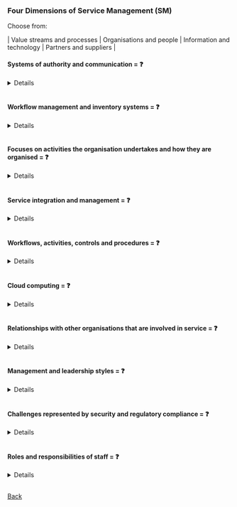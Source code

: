 ### Four Dimensions of Service Management (SM)

Choose from:
      
| Value streams and processes | Organisations and people | Information and technology | Partners and suppliers |

#### Systems of authority and communication = &#10067;
<details>
Systems of authority and communication = <b>Organisations and People</b>
</details>
<br>

#### Workflow management and inventory systems = &#10067;
<details>
Workflow management and inventory systems = <b>Information and Technology</b>
</details>
<br>

#### Focuses on activities the organisation undertakes and how they are organised = &#10067;
<details>
Focuses on activities the organisation undertakes and how they are organised = <b>Value Streams and Processes</b>
</details>
<br>

#### Service integration and management = &#10067;
<details>
Service integration and management = <b>Partners and Suppliers</b>
</details>
<br>

#### Workflows, activities, controls and procedures = &#10067;
<details>
Workflows, activities, controls and procedures = <b>Value Streams and Processes</b>
</details>
<br>

#### Cloud computing = &#10067;
<details>
Cloud computing = <b>Information and Technology</b>
</details>
<br>

#### Relationships with other organisations that are involved in service = &#10067;
<details>
Relationships with other organisations that are involved in service = <b>Partners and Suppliers</b>
</details>
<br>

#### Management and leadership styles = &#10067;
<details>
Management and leadership styles = <b>Organisations and People</b>
</details>
<br>

#### Challenges represented by security and regulatory compliance = &#10067;
<details>
Challenges represented by security and regulatory compliance = <b>Information and Technology</b>
</details>
<br>

#### Roles and responsibilities of staff = &#10067;
<details>
Roles and responsibilities of staff = <b>Organisations and People</b>
</details>
<br>

[Back](README.md)
